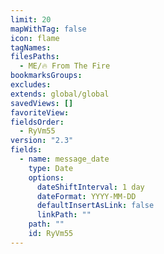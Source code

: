 ```yaml
---
limit: 20
mapWithTag: false
icon: flame
tagNames: 
filesPaths:
  - ME/🔥 From The Fire
bookmarksGroups: 
excludes: 
extends: global/global
savedViews: []
favoriteView: 
fieldsOrder:
  - RyVm55
version: "2.3"
fields:
  - name: message_date
    type: Date
    options:
      dateShiftInterval: 1 day
      dateFormat: YYYY-MM-DD
      defaultInsertAsLink: false
      linkPath: ""
    path: ""
    id: RyVm55
---
```

